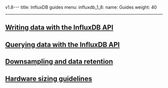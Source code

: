 v1.8---
title: InfluxDB guides
menu:
  influxdb_1_8:
    name: Guides
    weight: 40

---

## [Writing data with the InfluxDB API](/influxdb/v1.8/guides/writing_data/)

## [Querying data with the InfluxDB API](/influxdb/v1.8/guides/querying_data/)

## [Downsampling and data retention](/influxdb/v1.8/guides/downsampling_and_retention/)

## [Hardware sizing guidelines](/influxdb/v1.8/guides/hardware_sizing/)
